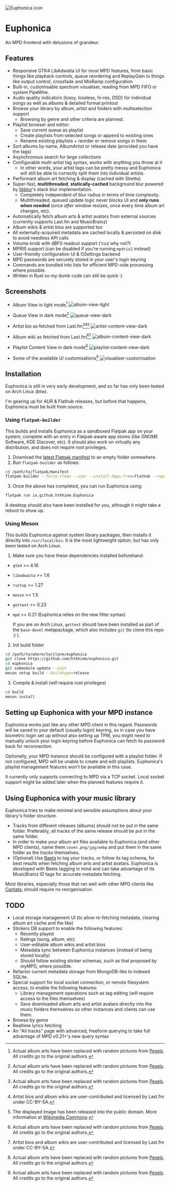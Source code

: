![Euphonica icon](data/icons/hicolor/scalable/apps/io.github.htkhiem.Euphonica.svg)
# Euphonica

An MPD frontend with delusions of grandeur. 

## Features
- Responsive GTK4 LibAdwaita UI for most MPD features, from basic things like playback controls, queue reordering and ReplayGain to things like output control, crossfade and MixRamp configuration
- Built-in, customisable spectrum visualiser, reading from MPD FIFO or system PipeWire.
- Audio quality indicators (lossy, lossless, hi-res, DSD) for individual songs as well as albums & detailed format printout
- Browse your library by album, artist and folders with multiselection support
  - Browsing by genre and other criteria are planned.
- Playlist browser and editor:
  - Save current queue as playlist
  - Create playlists from selected songs or append to existing ones
  - Rename existing playlists + reorder or remove songs in them
- Sort albums by name, AlbumArtist or release date (provided you have the tags)
- Asynchronous search for large collections
- Configurable multi-artist tag syntax, works with anything you throw at it
  - In other words, your artist tags can be pretty messy and Euphonica will still be able to correctly split them into individual artists.
- Performant album art fetching & display (cached with Stretto)
- Super-fast, **multithreaded**, **statically-cached** background blur powered by [libblur](https://github.com/awxkee/libblur)'s stack blur implementation.
  - Completely independent of blur radius in terms of time complexity.
  - Multithreaded, queued update logic never blocks UI and **only runs when needed** (once _after_ window resizes, once every time album art changes, etc).
- Automatically fetch album arts & artist avatars from external sources (currently supports Last.fm and MusicBrainz)
- Album wikis & artist bios are supported too
- All externally-acquired metadata are cached locally & persisted on disk to avoid needless API calls
- Volume knob with dBFS readout support ('cuz why not?)
- MPRIS support (can be disabled if you're running `mpdris2` instead)
- User-friendly configuration UI & GSettings backend
- MPD passwords are securely stored in your user's login keyring
- Commands are bundled into lists for efficient MPD-side processing where possible.
- Written in Rust so my dumb code can still be quick :)

## Screenshots

- Album View in light mode[^1]
  ![album-view-light](https://github.com/user-attachments/assets/302b0e37-ff4a-4151-b688-6d6b5e1dcb60)

- Queue View in dark mode[^1]
  ![queue-view-dark](https://github.com/user-attachments/assets/0ed85f77-48dc-4dc6-9e43-850e731bcaaa)

- Artist bio as fetched from Last.fm[^1][^2][^3]
  ![artist-content-view-dark](https://github.com/user-attachments/assets/659c0ca3-08f6-44f5-9840-26060057fad7)

- Album wiki as fetched from Last.fm[^1][^2]
  ![album-content-view-dark](https://github.com/user-attachments/assets/2665a48a-e81c-43ff-b3c1-76a6d7443f5e)
  
- Playlist Content View in dark mode[^1]
  ![playlist-content-view-dark](https://github.com/user-attachments/assets/42c3b9c5-a4fe-4e70-9765-5326c75d6c5b)

  
- Some of the available UI customisations[^1]
![visualiser-customisation](https://github.com/user-attachments/assets/e21d0a36-6dba-4fea-84a2-0fdb0810bff5)

[^1]: Actual album arts have been replaced with random pictures from [Pexels](https://www.pexels.com/). All credits go to the original authors.
[^2]: Artist bios and album wikis are user-contributed and licensed by Last.fm under CC-BY-SA.
[^3]: The displayed image has been released into the public domain. More information at [Wikimedia Commons](https://commons.wikimedia.org/wiki/File:Johann_Sebastian_Bach.jpg).

## Installation

Euphonica is still in very early development, and so far has only been tested on Arch Linux (btw).

I'm gearing up for AUR & Flathub releases, but before that happens, Euphonica must be built from source.

### Using `flatpak-builder`

This builds and installs Euphonica as a sandboxed Flatpak app on your system, complete with an entry in 
Flatpak-aware app stores (like GNOME Software, KDE Discover, etc). It should also work on virtually any 
distribution, and does not require root privileges.

1. Download the [latest Flatpak manifest](...) to an empty folder somewhere.
2. Run `flatpak-builder` as follows:
  ```bash
  cd /path/to/flatpak/manifest
  flatpak-builder --force-clean --user --install-deps-from=flathub --repo=repo --install build-flatpak io.github.htkhiem.Euphonica.json
  ```
3. Once the above has completed, you can run Euphonica using:

  ``` bash
  flatpak run io.github.htkhiem.Euphonica
  ```

A desktop should also have been installed for you, although it might take a reboot to show up.

### Using Meson 

This builds Euphonica against system library packages, then installs it directly into `/usr/local/bin`.
It is the most lightweight option, but has only been tested on Arch Linux.

1. Make sure you have these dependencies installed beforehand:
  - `gtk4` >= 4.16
  - `libadwaita` >= 1.6
  - `rustup` >= 1.27
  - `meson` >= 1.5
  - `gettext` >= 0.23
  - `mpd` >= 0.21 (Euphonica relies on the new filter syntax)
  
    If you are on Arch Linux, `gettext` should have been installed as part of the `base-devel` metapackage, which also includes `git` (to clone this repo :) ).

2. Init build folder
  ```bash
  cd /path/to/where/to/clone/euphonica
  git clone https://github.com/htkhiem/euphonica.git
  cd euphonica
  git submodule update --init
  meson setup build --buildtype=release
  ```

3. Compile & install (will require root privileges)
  ```bash
  cd build
  meson install
  ```

## Setting up Euphonica with your MPD instance

Euphonica works just like any other MPD client in this regard. Passwords will be saved to your default (usually login) keyring, so in case you
have biometric login set up without also setting up TPM, you might need to manually unlock your login keyring before Euphonica can fetch its 
password back for reconnection. 

Optionally, your MPD instance should be configured with a playlist folder. If not configured, MPD will be unable to create and edit playlists.
Euphonica's playlist management features won't be available in this case.

It currently only supports connecting to MPD via a TCP socket. Local socket support might be added later when the planned features require it.

## Using Euphonica with your music library

Euphonica tries to make minimal and sensible assumptions about your library's folder structure. 

- Tracks from different releases (albums) should not be put in the same folder. Preferably, all tracks of the same release should be put in the same folder.
- In order to make your album art files available to Euphonica (and other MPD clients), name them `cover.png/jpg/webp` and put them in the same folder as the tracks themselves.
- (Optional) Use [Beets](https://beets.io/?trk=public_post-text) to tag your tracks, or follow its tag schema, for best results when fetching album arts and artist avatars.
Euphonica is developed with Beets tagging in mind and can take advantage of its MusicBrainz ID tags for accurate metadata fetching.

Most libraries, especially those that ran well with other MPD clients like [Cantata](https://github.com/CDrummond/cantata), should require no reorganisation.

## TODO
- Local storage management UI (to allow re-fetching metadata, clearing album art cache and the like)
- Stickers DB support to enable the following features:
  - Recently played
  - Ratings (song, album, etc)
  - User-editable album wikis and artist bios
  - Metadata sync between Euphonica instances (instead of being stored locally)
  - Should follow existing sticker schemas, such as that proposed by myMPD, where possible.
- Refactor current metadata storage from MongoDB-like to indexed SQLite.
- Special support for local socket connection, or remote filesystem access, to enable the following features:
  - Library management operations such as tag editing (will require access to the files themselves)
  - Save downloaded album arts and artist avatars directly into the music folders themselves so other instances
    and clients can use them.
- Browse by genre
- Realtime lyrics fetching
- An "All tracks" page with advanced, freeform querying to take full advantage of MPD v0.21+'s new query syntax
